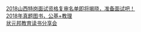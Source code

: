   
[2018山西特岗面试资格复审名单即将揭晓，准备面试吧！](http://www.dianyue.me/archives/894/k5dt9cxjkx7zi0ea/)  
[2018年真题图书，公基+教理](http://www.dianyue.me/archives/269/p0hrc3pniz5xy7va/)  
[状元邦教育读书分享会](http://www.dianyue.me/archives/845/9xtj6dqn1cxz31qe/)